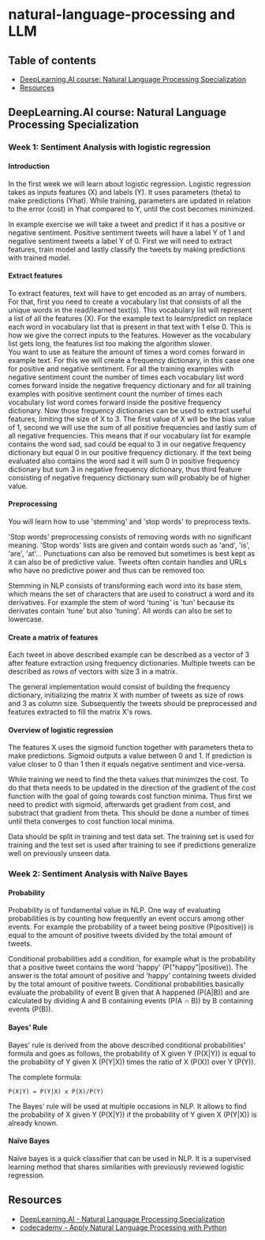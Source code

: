 # natural-language-processing and LLM
## Table of contents
- [DeepLearning.AI course: Natural Language Processing Specialization](#deeplearningai-course-natural-language-processing-specialization)
- [Resources](#Resources)

## DeepLearning.AI course: Natural Language Processing Specialization
### Week 1: Sentiment Analysis with logistic regression
#### Introduction
In the first week we will learn about logistic regression. Logistic regression takes as inputs features (X) and labels (Y). It uses parameters (theta) to make predictions (Yhat). While training, parameters are updated in relation to the error (cost) in Yhat compared to Y, until the cost becomes minimized.

In example exercise we will take a tweet and predict if it has a positive or negative sentiment. Positive sentiment tweets will have a label Y of 1 and negative sentiment tweets a label Y of 0. First we will need to extract features, train model and lastly classify the tweets by making predictions with trained model.

#### Extract features
To extract features, text will have to get encoded as an array of numbers. For that, first you need to create a vocabulary list that consists of all the unique words in the read/learned text(s). This vocabulary list will represent a list of all the features (X). For the example text to learn/predict on replace each word in vocabulary list that is present in that text with 1 else 0. This is how we give the correct inputs to the features. However as the vocabulary list gets long, the features list too making the algorithm slower.<br>
You want to use as feature the amount of times a word comes forward in example text. For this we will create a frequency dictionary, in this case one for positive and negative sentiment. For all the training examples with negative sentiment count the number of times each vocabulary list word comes forward inside the negative frequency dictionary and for all training examples with positive sentiment count the number of times each vocabulary list word comes forward inside the positive frequency dictionary. Now those frequency dictionaries can be used to extract useful features, limiting the size of X to 3. The first value of X will be the bias value of 1, second we will use the sum of all positive frequencies and lastly sum of all negative frequencies. This means that if our vocabulary list for example contains the word sad, sad could be equal to 3 in our negative frequency dictionary but equal 0 in our positive frequency dictionary. If the text being evaluated also contains the word sad it will sum 0 in positive frequency dictionary but sum 3 in negative frequency dictionary, thus third feature consisting of negative frequency dictionary sum will probably be of higher value.

#### Preprocessing
You will learn how to use 'stemming' and 'stop words' to preprocess texts.

'Stop words' preprocessing consists of removing words with no significant meaning. 'Stop words' lists are given and contain words such as 'and', 'is', 'are', 'at'... Punctuations can also be removed but sometimes is best kept as it can also be of predictive value. Tweets often contain handles and URLs who have no predictive power and thus can be removed too.

Stemming in NLP consists of transforming each word into its base stem, which means the set of characters that are used to construct a word and its derivatives. For example the stem of word 'tuning' is 'tun' because its derivates contain 'tune' but also 'tuning'. All words can also be set to lowercase.

#### Create a matrix of features
Each tweet in above described example can be described as a vector of 3 after feature extraction using frequency dictionaries. Multiple tweets can be described as rows of vectors with size 3 in a matrix.

The general implementation would consist of building the frequency dictionary, initializing the matrix X with number of tweets as size of rows and 3 as column size. Subsequently the tweets should be preprocessed and features extracted to fill the matrix X's rows.

#### Overview of logistic regression
The features X uses the sigmoid function together with parameters theta to make predictions. Sigmoid outputs a value between 0 and 1. If prediction is value closer to 0 than 1 then it equals negative sentiment and vice-versa.

While training we need to find the theta values that minimizes the cost. To do that theta needs to be updated in the direction of the gradient of the cost function with the goal of going towards cost function minima. Thus first we need to predict with sigmoid, afterwards get gradient from cost, and substract that gradient from theta. This should be done a number of times until theta converges to cost function local minima.

Data should be split in training and test data set. The training set is used for training and the test set is used after training to see if predictions generalize well on previously unseen data.

### Week 2: Sentiment Analysis with Naïve Bayes
#### Probability
Probability is of fundamental value in NLP. One way of evaluating probabilities is by counting how frequently an event occurs among other events. For example the probability of a tweet being positive (P(positive)) is equal to the amount of positive tweets divided by the total amount of tweets. 

Conditional probabilities add a condition, for example what is the probability that a positive tweet contains the word 'happy' (P("happy"|positive)). The answer is the total amount of positive and 'happy' containing tweets divided by the total amount of positive tweets. Conditional probabilities basically evaluate the probability of event B given that A happened (P(A|B)) and are calculated by dividing A and B containing events (P(A ∩ B)) by B containing events (P(B)).

#### Bayes' Rule
Bayes' rule is derived from the above described conditional probabilities' formula and goes as follows, the probability of X given Y (P(X|Y)) is equal to the probability of Y given X (P(Y|X)) times the ratio of X (P(X)) over Y (P(Y)).

The complete formula:
```
P(X|Y) = P(Y|X) x P(X)/P(Y)
```

The Bayes' rule will be used at multiple occasions in NLP. It allows to find the probability of X given Y (P(X|Y)) if the probability of Y given X (P(Y|X)) is already known.

#### Naïve Bayes
Naïve bayes is a quick classifier that can be used in NLP. It is a supervised learning method that shares similarities with previously reviewed logistic regression. 

## Resources
* [DeepLearning.AI - Natural Language Processing Specialization](https://www.coursera.org/specializations/natural-language-processing)
* [codecademy - Apply Natural Language Processing with Python](https://www.codecademy.com/learn/paths/natural-language-processing)
